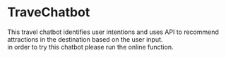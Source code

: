 # TraveChatbot
This travel chatbot identifies user intentions and uses API to recommend attractions in the destination based on the user input.   
in order to try this chatbot please run the online function.
